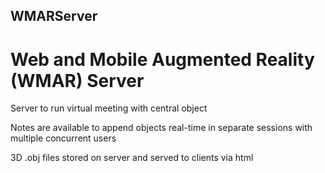 ## WMARServer
# Web and Mobile Augmented Reality (WMAR) Server

Server to run virtual meeting with central object

Notes are available to append objects real-time in separate sessions with multiple concurrent users

3D .obj files stored on server and served to clients via html
